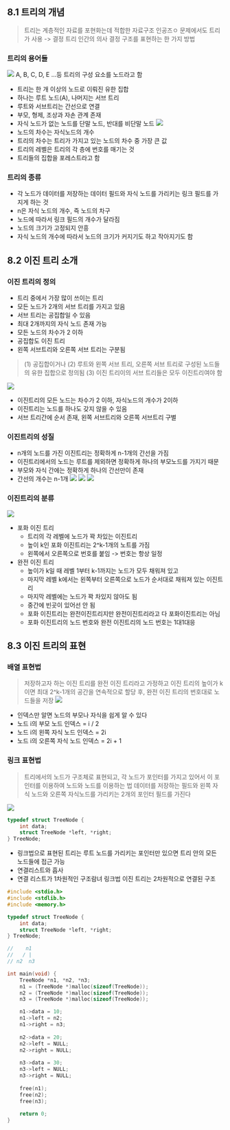 ## 8.1 트리의 개념
> 트리는 계층적인 자료를 포현화는데 적합한 자료구조
> 인공즈ㅇ 문제에서도 트리가 사용 -> 결정 트리
> 인간의 의사 결정 구조를 표현하는 한 가지 방법

### 트리의 용어들
![](https://blog.kakaocdn.net/dn/mzvPd/btqRGpOYUdG/w9mXPrxMctUj36UFxKtpu1/img.png)
A, B, C, D, E ...등 트리의 구성 요소를 노드라고 함
- 트리는 한 개 이상의 노드로 이뤄진 유한 집합
- 하나는 루트 노드(A), 나머지는 서브 트리
- 루트와 서브트리는 간선으로 연결
- 부모, 형제, 조상과 자손 관계 존재
- 자식 노드가 없는 노드를 단말 노드, 반대를 비단말 노드
![](https://blog.kakaocdn.net/dn/1ewj6/btqRQR4CRlS/c1jkNNODJRuh4WglfaNpT1/img.png)
- 노드의 차수는 자식노드의 개수
- 트리의 차수는 트리가 가지고 있는 노드의 차수 중 가장 큰 값
- 트리의 레벨은 트리의 각 층에 번호를 매기는 것
- 트리들의 집합을 포레스트라고 함
### 트리의 종류
- 각 노드가 데이터를 저장하는 데이터 필드와 자식 노드를 가리키는 링크 필드를 가지게 하는 것
- n은 자식 노드의 개수, 즉 노드의 차구
- 노드에 따라서 링크 필드의 개수가 달라짐
- 노드의 크기가 고정되지 안흥
- 자식 노드의 개수에 따라서 노드의 크기가 커지기도 하고 작아지기도 함
## 8.2 이진 트리 소개
### 이진 트리의 정의
- 트리 중에서 가장 많이 쓰이는 트리
- 모든 노드가 2개의 서브 트리를  가지고 있음
- 서브 트리는 공집합일 수 있음
- 최대 2개까지의 자식 노드 존재 가능
- 모든 노드의 차수가 2 이하
- 공집합도 이진 트리
- 왼쪽 서브트리와 오른쪽 서브 트리는 구분됨
> (1) 공집합이거나
> (2) 루트와 왼쪽 서브 트리, 오른쪽 서브 트리로 구성된 노드들의 유한 집합으로 정의됨
> (3) 이진 트리이의 서브 트리들은 모두 이진트리여야 함

![](https://blog.kakaocdn.net/dn/n1PZV/btqROfdGty9/5USJxhRdFSqHVTfl8CIgV0/img.png)
- 이진트리의 모든 노드는 차수가 2 이하, 자식노드의 개수가 2이하
- 이진트리는 노드를 하나도 갖지 않을 수 있음
- 서브 트리간에 순서 존재, 왼쪽 서브트리와 오른쪽 서브트리 구별
### 이진트리의 성질
- n개의 노드를 가진 이진트리는 정확하게 n-1개의 간선을 가짐
- 이진트리에서의 노드는 루트를 제외하면 정확하게 하나의 부모노드를 가지기 때문
- 부모와 자식 간에는 정확하게 하나의 간선만이 존재
- 간선의 개수는 n-1개
![](https://blog.kakaocdn.net/dn/mprJF/btqROe6RYWw/KlE9Obcn0QLpcxfIFExYDk/img.png)
![](https://blog.kakaocdn.net/dn/KaUbx/btqRI7UKjZG/hzgMOHxMyLM5amHCFJeGdK/img.png)
![](https://blog.kakaocdn.net/dn/xXByP/btqRQS3zrlN/JwFQkVjTN6grc9cutDCK1k/img.png)
### 이진트리의 분류
![](https://blog.kakaocdn.net/dn/BJhFF/btqRAjuXfQD/5TQLPypf3At1AMPUUUqGgK/img.png)
- 포화 이진 트리
	- 트리의 각 레벨에 노드가 꽉 차있는 이진트리
	- 높이 k인 포화 이진트리는 2^k-1개의 노트를 가짐
	- 왼쪽에서 오른쪽으로 번호를 붙임 -> 번호는 항상 일정
- 완전 이진 트리
	- 높이가 k일 때 레벨 1부터 k-1까지는 노드가 모두 채워져 있고
	- 마지막 레벨 k에서는 왼쪽부터 오른쪽으로 노드가 순서대로 채워져 있는 이진트리
	- 마지막 레벨에는 노드가 꽉 차있지 않아도 됨
	- 중간에 빈곳이 있어선 안 됨
	- 포화 이진트리는 완전이진트리지만 완전이진트리라고 다 포화이진트리는 아님
	- 포화 이진트리의 노드 번호와 완전 이진트리의 노드 번호는 1대1대응
## 8.3 이진 트리의 표현
### 배열 표현법
> 저장하고자 하는 이진 트리를 완전 이진 트리라고 가정하고 이진 트리의 높이가 k이면 최대 2^k-1개의 공간을 연속적으로 할당 후, 완전 이진 트리의 번호대로 노드들을 저장
![](https://blog.kakaocdn.net/dn/VaR5J/btqROeFTy3l/tmgusAg5kCboBXao4Zz6z0/img.png)
- 인덱스만 알면 노드의 부모나 자식을 쉽게 알 수 있다
- 노드 i의 부모 노드 인덱스 = i / 2
- 노드 i의 왼쪽 자식 노드 인덱스 = 2i
- 노드 i의 오른쪽 자식 노드 인덱스 = 2i + 1
### 링크 표현법
> 트리에서의 노드가 구조체로 표현되고, 각 노드가 포인터를 가지고 있어서 이 포인터를 이용하여 노드와 노드를 이용하는 법
> 데이터를 저장하는 필드와 왼쪽 자식 노드와 오른쪽 자식노드를 가리키는 2개의 포인터 필드를 가진다

![](https://t1.daumcdn.net/cfile/tistory/9918704E5A5E27E006)

```C
typedef struct TreeNode {
	int data;
	struct TreeNode *left, *right;
} TreeNode;
```
- 링크법으로 표현된 트리는 루트 노드를 가리키는 포인터만 있으면 트리 안의 모든 노드들에 접근 가능
- 연결리스트와 흡사
- 연결 리스트가 1차원적인 구조람녀 링크법 이진 트리는 2차원적으로 연결된 구조
```C
#include <stdio.h>
#include <stdlib.h>
#include <memory.h>

typedef struct TreeNode {
	int data;
	struct TreeNode *left, *right;
} TreeNode;

//    n1
//   / |
// n2  n3

int main(void) {
	TreeNode *n1, *n2, *n3;
	n1 = (TreeNode *)malloc(sizeof(TreeNode));
	n2 = (TreeNode *)malloc(sizeof(TreeNode));
	n3 = (TreeNode *)malloc(sizeof(TreeNode));

	n1->data = 10;
	n1->left = n2;
	n1->right = n3;
	
	n2->data = 20;
	n2->left = NULL;
	n2->right = NULL;
	
	n3->data = 30;
	n3->left = NULL;
	n3->right = NULL;
	
	free(n1);
	free(n2);
	free(n3);
	
	return 0;
}
```
